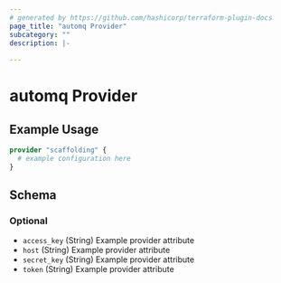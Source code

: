 ```yaml
---
# generated by https://github.com/hashicorp/terraform-plugin-docs
page_title: "automq Provider"
subcategory: ""
description: |-
  
---
```


# automq Provider



## Example Usage

```terraform
provider "scaffolding" {
  # example configuration here
}
```

<!-- schema generated by tfplugindocs -->
## Schema

### Optional

- `access_key` (String) Example provider attribute
- `host` (String) Example provider attribute
- `secret_key` (String) Example provider attribute
- `token` (String) Example provider attribute
